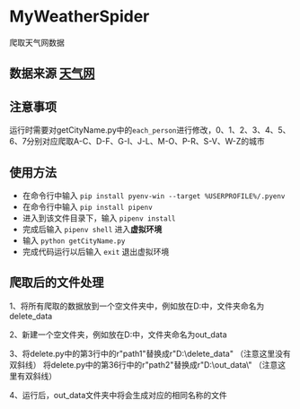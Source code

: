 # MyWeatherSpider
爬取天气网数据

## 数据来源 [天气网](lishi.tianqi.com)

## 注意事项
  运行时需要对getCityName.py中的`each_person`进行修改，0、1、2、3、4、5、6、7分别对应爬取A-C、D-F、G-I、J-L、M-O、P-R、S-V、W-Z的城市

## 使用方法
- 在命令行中输入 `pip install pyenv-win --target %USERPROFILE%/.pyenv`
- 在命令行中输入 `pip install pipenv`
- 进入到该文件目录下，输入 `pipenv install`
- 完成后输入 `pipenv shell` 进入**虚拟环境**
- 输入 `python getCityName.py`
- 完成代码运行以后输入 `exit` 退出虚拟环境

## 爬取后的文件处理
1、将所有爬取的数据放到一个空文件夹中，例如放在D:中，文件夹命名为delete_data

2、新建一个空文件夹，例如放在D:中，文件夹命名为out_data

3、将delete.py中的第3行中的r"path1"替换成r"D:\\delete_data"  （注意这里没有双斜线）
     将delete.py中的第36行中的r"path2"替换成r"D:\\out_data\\"  （注意这里有双斜线）

4、运行后，out_data文件夹中将会生成对应的相同名称的文件
